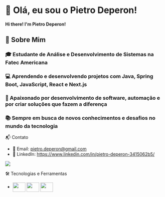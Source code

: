 # 👋 Olá, eu sou o Pietro Deperon!
**Hi there! I'm Pietro Deperon!**

## 📌 Sobre Mim

### 🎓 Estudante de **Análise e Desenvolvimento de Sistemas** na Fatec Americana 
### 💻 Aprendendo e desenvolvendo projetos com **Java**, **Spring Boot**, **JavaScript**, **React** e **Next.js**
### 🚀 Apaixonado por **desenvolvimento de software**, **automação** e por criar soluções que fazem a diferença
### 📚 Sempre em busca de novos conhecimentos e desafios no mundo da tecnologia

📬 Contato
- 📧 Email: pietro.deperon@gmail.com
- 🔗 LinkedIn: https://www.linkedin.com/in/pietro-deperon-3415062b5/

<picture>
  <source
    srcset="https://github-readme-stats.vercel.app/api?username=phdeperon&show_icons=true&theme=dark"
    media="(prefers-color-scheme: dark)"
  />
  <source
    srcset="https://github-readme-stats.vercel.app/api?username=phdeperon&show_icons=true"
    media="(prefers-color-scheme: light), (prefers-color-scheme: no-preference)"
  />
  <img src="https://github-readme-stats.vercel.app/api?username=phdeperon&show_icons=true&cache_seconds=1800" />

</picture>

🛠️ Tecnologias e Ferramentas
- <img align="center" height="30" width="40"  src="https://cdn.jsdelivr.net/gh/devicons/devicon@latest/icons/java/java-original.svg" />
	<img align="center" height="30" width="40" src="https://cdn.jsdelivr.net/gh/devicons/devicon@latest/icons/spring/spring-original-wordmark.svg" />
 		<img align="center" height="30" width="40" src="https://cdn.worldvectorlogo.com/logos/react-1.svg" />
          
          
